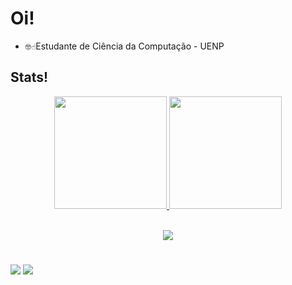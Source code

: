 
# Oi!

- `🤓☝️`Estudante de Ciência da Computação - UENP

## Stats!

<div align="center">
  <a href="https://github.com/GiovanaRiber">
  <img height="180" src="https://github-readme-stats.vercel.app/api?username=GiovanaRiber&show_icons=true&theme=gotham"/>
  <img height="180" src="https://github-readme-stats.vercel.app/api/top-langs/?username=GiovanaRiber&layout=donut&theme=gotham"/>
</div>
<div style="display: inline_block"><br>

<p align="center">
  <a href="https://skillicons.dev">
    <img src="https://skillicons.dev/icons?i=c&perline=3" />
  </a>
</p>

 #
 
<div> 
  <a href="https://www.linkedin.com/in/giovana-ribeiro-223b89289/" target="_blank"><img src="https://img.shields.io/badge/-LinkedIn-%230077B5?style=for-the-badge&logo=linkedin&logoColor=white" target="_blank"></a> 
   <a href="https://www.instagram.com/giovana_riber/" target="_blank"><img src="https://img.shields.io/badge/-Instagram-%23E4405F?style=for-the-badge&logo=instagram&logoColor=white" target="_blank"></a>
</div>
